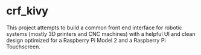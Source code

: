 # crf_kivy
This project attempts to build a common front end interface for robotic systems (mostly 3D printers and CNC machines) with a helpful UI and clean design optimized for a Raspberry Pi Model 2 and a Raspberry Pi Touchscreen.
